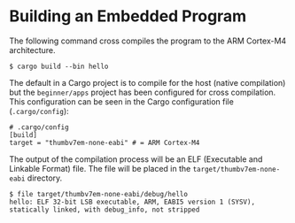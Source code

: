 # Building an Embedded Program

The following command cross compiles the program to the ARM Cortex-M4 architecture.

``` console
$ cargo build --bin hello
```

The default in a Cargo project is to compile for the host (native compilation) but the `beginner/apps` project has been configured for cross compilation. This configuration can be seen in the Cargo configuration file (`.cargo/config`):

``` text
# .cargo/config
[build]
target = "thumbv7em-none-eabi" # = ARM Cortex-M4
```

The output of the compilation process will be an ELF (Executable and Linkable Format) file. The file will be placed in the `target/thumbv7em-none-eabi` directory.

``` console
$ file target/thumbv7em-none-eabi/debug/hello
hello: ELF 32-bit LSB executable, ARM, EABI5 version 1 (SYSV), statically linked, with debug_info, not stripped
```
